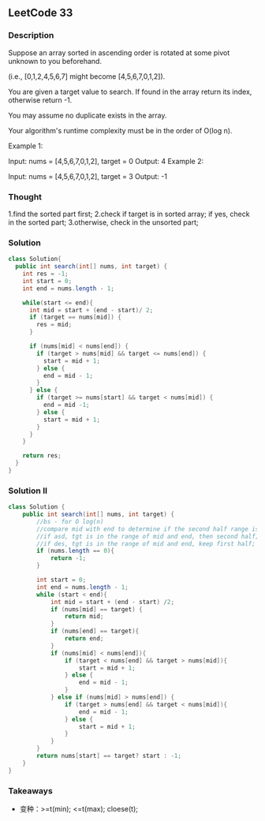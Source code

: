 ## LeetCode 33

### Description
Suppose an array sorted in ascending order is rotated at some pivot unknown to you beforehand.

(i.e., [0,1,2,4,5,6,7] might become [4,5,6,7,0,1,2]).

You are given a target value to search. If found in the array return its index, otherwise return -1.

You may assume no duplicate exists in the array.

Your algorithm's runtime complexity must be in the order of O(log n).

Example 1:

Input: nums = [4,5,6,7,0,1,2], target = 0
Output: 4
Example 2:

Input: nums = [4,5,6,7,0,1,2], target = 3
Output: -1


### Thought
1.find the sorted part first;
2.check if target is in sorted array; if yes, check in the sorted part;
3.otherwise, check in the unsorted part;

### Solution
```java
class Solution{
  public int search(int[] nums, int target) {
    int res = -1;
    int start = 0;
    int end = nums.length - 1;

    while(start <= end){
      int mid = start + (end - start)/ 2;
      if (target == nums[mid]) {
        res = mid;
      }

      if (nums[mid] < nums[end]) {
        if (target > nums[mid] && target <= nums[end]) {
          start = mid + 1;
        } else {
          end = mid - 1;
        }
      } else {
        if (target >= nums[start] && target < nums[mid]) {
          end = mid -1;
        } else {
          start = mid + 1;
        }
      }
    }

    return res;
  }
}
```

### Solution II
```java
class Solution {
    public int search(int[] nums, int target) {
        //bs - for O log(n)
        //compare mid with end to determine if the second half range is des or asd;
        //if asd, tgt is in the range of mid and end, then second half;
        //if des, tgt is in the range of mid and end, keep first half;
        if (nums.length == 0){
            return -1;
        }

        int start = 0;
        int end = nums.length - 1;
        while (start < end){
            int mid = start + (end - start) /2;
            if (nums[mid] == target) {
                return mid;
            }
            if (nums[end] == target){
                return end;
            }
            if (nums[mid] < nums[end]){
                if (target < nums[end] && target > nums[mid]){
                    start = mid + 1;
                } else {
                    end = mid - 1;
                }
            } else if (nums[mid] > nums[end]) {
                if (target > nums[end] && target < nums[mid]){
                    end = mid - 1;
                } else {
                    start = mid + 1;
                }
            }
        }
        return nums[start] == target? start : -1;
    }
}
```
### Takeaways
* 变种：>=t(min); <=t(max); cloese(t);

